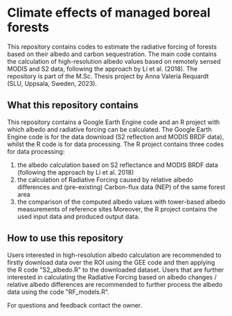 # Climate effects of managed boreal forests
 This repository contains codes to estimate the radiative forcing of forests based on their albedo and carbon sequestration. The main code contains the calculation of high-resolution albedo values based on remotely sensed MODIS and S2 data, following the approach by Li et al. (2018).
 The repository is part of the M.Sc. Thesis project by Anna Valeria Requardt (SLU, Uppsala, Sweden, 2023).


## What this repository contains
This repository contains a Google Earth Engine code and an R project with which albedo and radiative forcing can be calculated. The Google Earth Engine code is for the data download (S2 reflection and MODIS BRDF data), whilst the R code is for data processing. 
The R project contains three codes for data processing: 
1) the albedo calculation based on S2 reflectance and MODIS BRDF data (following the approach by Li et al. 2018)
2) the calculation of Radiative Forcing caused by relative albedo differences and (pre-existing) Carbon-flux data (NEP) of the same forest area
3) the comparison of the computed albedo values with tower-based albedo measurements of reference sites
Moreover, the R project contains the used input data and produced output data. 
   

## How to use this repository
Users interested in high-resolution albedo calculation are recommended to firstly download data over the ROI using the GEE code and then applying the R code "S2_albedo.R" to the downloaded dataset. Users that are further interested in calculating the Radiative Forcing based on albedo changes / relative albedo differences are recommended to further process the albedo data using the code "RF_models.R". 

For questions and feedback contact the owner. 
